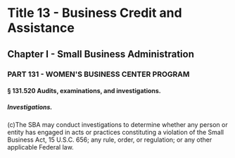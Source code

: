 
# Title 13 - Business Credit and Assistance
## Chapter I - Small Business Administration
### PART 131 - WOMEN'S BUSINESS CENTER PROGRAM
#### § 131.520 Audits, examinations, and investigations.
##### Investigations.

(c)The SBA may conduct investigations to determine whether any person or entity has engaged in acts or practices constituting a violation of the Small Business Act, 15 U.S.C. 656; any rule, order, or regulation; or any other applicable Federal law.
